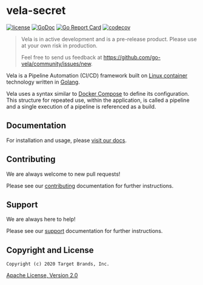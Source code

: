 # vela-secret

[![license](https://img.shields.io/crates/l/gl.svg)](../LICENSE)
[![GoDoc](https://godoc.org/github.com/go-vela/vela-secret?status.svg)](https://godoc.org/github.com/go-vela/vela-secret)
[![Go Report Card](https://goreportcard.com/badge/go-vela/vela-secret)](https://goreportcard.com/report/go-vela/vela-secret)
[![codecov](https://codecov.io/gh/go-vela/vela-secret/branch/master/graph/badge.svg)](https://codecov.io/gh/go-vela/vela-secret)

> Vela is in active development and is a pre-release product. Please use at your own risk in production.
>
> Feel free to send us feedback at https://github.com/go-vela/community/issues/new.

Vela is a Pipeline Automation (CI/CD) framework built on [Linux container](https://linuxcontainers.org/) technology written in [Golang](https://golang.org/).

Vela uses a syntax similar to [Docker Compose](https://docs.docker.com/compose/) to define its configuration. This structure for repeated use, within the application, is called a pipeline and a single execution of a pipeline is referenced as a build.

## Documentation

For installation and usage, please [visit our docs](https://go-vela.github.io/docs).

## Contributing

We are always welcome to new pull requests!

Please see our [contributing](CONTRIBUTING.md) documentation for further instructions.

## Support

We are always here to help!

Please see our [support](SUPPORT.md) documentation for further instructions.

## Copyright and License

```
Copyright (c) 2020 Target Brands, Inc.
```

[Apache License, Version 2.0](http://www.apache.org/licenses/LICENSE-2.0)
